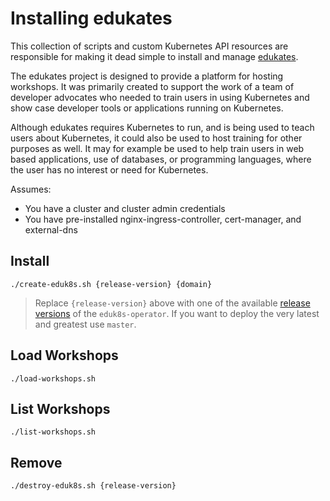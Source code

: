 # Installing edukates

This collection of scripts and custom Kubernetes API resources are responsible for making it dead simple to install and manage [edukates](https://docs.edukates.io/en/latest/project-details/project-overview.html).

The edukates project is designed to provide a platform for hosting workshops. It was primarily created to support the work of a team of developer advocates who needed to train users in using Kubernetes and show case developer tools or applications running on Kubernetes.

Although edukates requires Kubernetes to run, and is being used to teach users about Kubernetes, it could also be used to host training for other purposes as well. It may for example be used to help train users in web based applications, use of databases, or programming languages, where the user has no interest or need for Kubernetes.

Assumes:

* You have a cluster and cluster admin credentials
* You have pre-installed nginx-ingress-controller, cert-manager, and external-dns

## Install

```
./create-eduk8s.sh {release-version} {domain}
```
> Replace `{release-version}` above with one of the available [release versions](https://github.com/eduk8s/eduk8s/releases) of the `eduk8s-operator`.  If you want to deploy the very latest and greatest use `master`. 

## Load Workshops

```
./load-workshops.sh
```

## List Workshops

```
./list-workshops.sh
```

## Remove

```
./destroy-eduk8s.sh {release-version}
```
